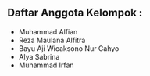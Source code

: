 ## Daftar Anggota Kelompok : 
- Muhammad Alfian
- Reza Maulana Alfitra
- Bayu Aji Wicaksono Nur Cahyo
- Alya Sabrina
- Muhammad Irfan 
